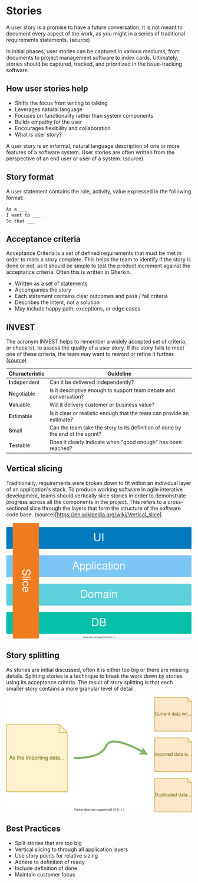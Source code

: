 # Stories
A user story is a promise to have a future conversation; it is not meant to document every aspect of the work, as you might in a series of traditional requirements statements. (source)

In initial phases, user stories can be captured in various mediums, from documents to project management software to index cards. Ultimately, stories should be captured, tracked, and prioritized in the issue-tracking software.

## How user stories help
- Shifts the focus from writing to talking
- Leverages natural language
- Focuses on functionality rather than system components
- Builds empathy for the user
- Encourages flexibility and collaboration
- What is user story?

A user story is an informal, natural language description of one or more features of a software system. User stories are often written from the perspective of an end user or user of a system. (source)

## Story format
A user statement contains the role, activity, value expressed in the following format:

```
As a ___
I want to ___
So that ___
```

## Acceptance criteria
Acceptance Criteria is a set of defined requirements that must be met in order to mark a story complete. This helps the team to identify if the story is done or not, as it should be simple to test the product increment against the acceptance criteria. Often this is written in Gherkin.

- Written as a set of statements
- Accompanies the story
- Each statement contains clear outcomes and pass / fail criteria
- Describes the intent, not a solution
- May include happy path, exceptions, or edge cases

## INVEST
The acronym INVEST helps to remember a widely accepted set of criteria, or checklist, to assess the quality of a user story. If the story fails to meet one of these criteria, the team may want to reword or refine it further.[(source)](https://www.agilealliance.org/glossary/invest/)

| Characteristic | Guideline |
| -- | -- |
| **I**ndependent | Can it be delivered independently? |
| **N**egotiable | Is it descriptive enough to support team debate and conversation? |
| **V**aluable | Will it delivery customer or business value? |
| **E**stimable | Is it clear or realistic enough that the team can provide an estimate? |
| **S**mall | Can the team take the story to its definition of done by the end of the sprint? |
| **T**estable | Does it clearly indicate when "good enough" has been reached? |


## Vertical slicing
Traditionally, requirements were broken down to fit within an individual layer of an application's stack. To produce working software in agile interative development, teams should vertically slice stories in order to demonstrate progress across all the components in the project. This refers to a cross-sectional slice through the layers that form the structure of the software code base. (source)[https://en.wikipedia.org/wiki/Vertical_slice]

![](img3/agile-vertical-slicing.svg ':size=450px')

## Story splitting
As stories are initial discussed, often it is either too big or there are missing details. Splitting stories is a technique to break the work down by stories using its acceptance criteria. The result of story splitting is that each smaller story contains a more granular level of detail.

![](img3/agile-story-splitting.svg)

## Best Practices
- Split stories that are too big
- Vertical slicing to through all application layers
- Use story points for relative sizing
- Adhere to definition of ready
- Include definition of done
- Maintain customer focus
